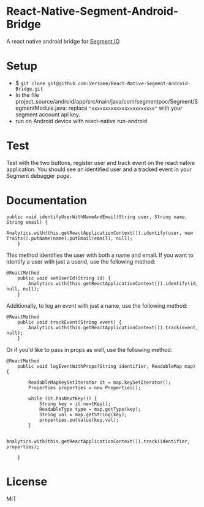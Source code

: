 # React-Native-Segment-Android-Bridge

A react native android bridge for <a href="https://segment.com/">Segment IO</a>

# Setup

* $ ```git clone git@github.com:Versame/React-Native-Segment-Android-Bridge.git```
* In the file project_source/android/app/src/main/java/com/segmentpoc/Segment/SegmentModule.java:
  replace ```"xxxxxxxxxxxxxxxxxxxxxxx"``` with your segment account api key.
* run on Android device with react-native run-android

# Test

Test with the two buttons, register user and track event on the react native application. You should see an identified user and a tracked event in your Segment debugger page.

# Documentation

```
public void identifyUserWithNameAndEmail(String user, String name, String email) {
        Analytics.with(this.getReactApplicationContext()).identify(user, new Traits().putName(name).putEmail(email), null);
    }
```
This method identifies the user with both a name and email. If you want to identify a user with just a userid, use the following method:

```
@ReactMethod
    public void setUserId(String id) {
        Analytics.with(this.getReactApplicationContext()).identify(id, null, null);
    }
```

Additionally, to log an event with just a name, use the following method:
```
@ReactMethod
    public void trackEvent(String event) {
        Analytics.with(this.getReactApplicationContext()).track(event, null);
    }
```

Or if you'd like to pass in props as well, use the following method:
```
@ReactMethod
    public void logEventWithProps(String identifier, ReadableMap map) {

        ReadableMapKeySetIterator it = map.keySetIterator();
        Properties properties = new Properties();

        while (it.hasNextKey()) {
            String key = it.nextKey();
            ReadableType type = map.getType(key);
            String val = map.getString(key);
            properties.putValue(key,val);
        }

        Analytics.with(this.getReactApplicationContext()).track(identifier, properties);

    }
```

# License

MIT
